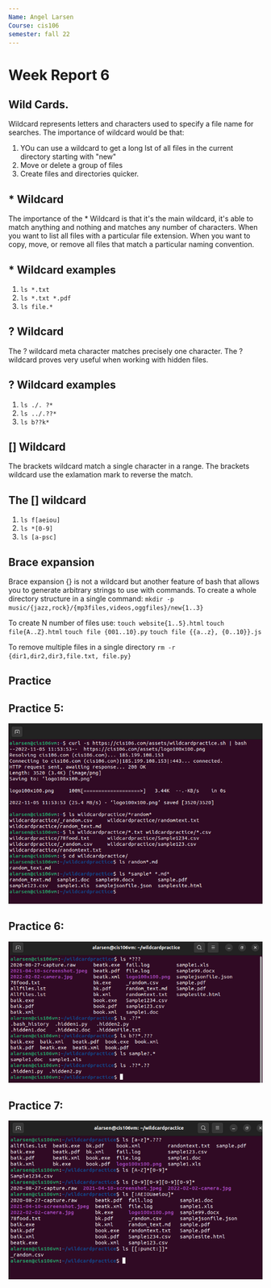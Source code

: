 ```yaml
---
Name: Angel Larsen
Course: cis106
semester: fall 22
--- 
```


# Week Report 6

## Wild Cards.
Wildcard represents letters and characters used to specify a file name for searches. 
The importance of wildcard would be that:
1. YOu can use a wildcard to get a long lst of all files in the current directory starting with "new"
2. Move or delete a group of files
3. Create files and directories quicker.

## * Wildcard
The importance of the * Wildcard is that it's the main wildcard, it's able to match anything and nothing and matches any number of characters.
When you want to list all files with a particular file extension. 
When you want to copy, move, or remove all files that match a particular naming convention. 

## * Wildcard examples
1. `ls *.txt`
2. `ls *.txt *.pdf`
3. `ls file.*`


## ? Wildcard
The ? wildcard meta character matches precisely one character. 
The ? wildcard proves very useful
when working with hidden files.

## ? Wildcard examples
1. `ls ./. ?*`
2. `ls ../.??*`
3. `ls b??k*`
   
## [] Wildcard
The brackets wildcard match a single character in a range.
The brackets wildcard use the exlamation mark to reverse the match.

## The [] wildcard
1. `ls f[aeiou]`
2. `ls *[0-9]`
3. `ls [a-psc]`

## Brace expansion
Brace expansion {} is not a wildcard but another feature of bash that allows you to generate arbitrary strings to use with commands.
To create a whole directory structure in a single command:
`mkdir -p music/{jazz,rock}/{mp3files,videos,oggfiles}/new{1..3}`

To create N number of files use: 
`touch website{1..5}.html`
`touch file{A..Z}.html`
`touch file {001..10}.py`
`touch file {{a..z}, {0..10}}.js`

To remove multiple files in a single directory
`rm -r {dir1,dir2,dir3,file.txt, file.py}`

## Practice

## Practice 5:
![wr6](prac5.png)

## Practice 6:
![wr6](prac6.png)

## Practice 7:
![wr6](prac7.png)